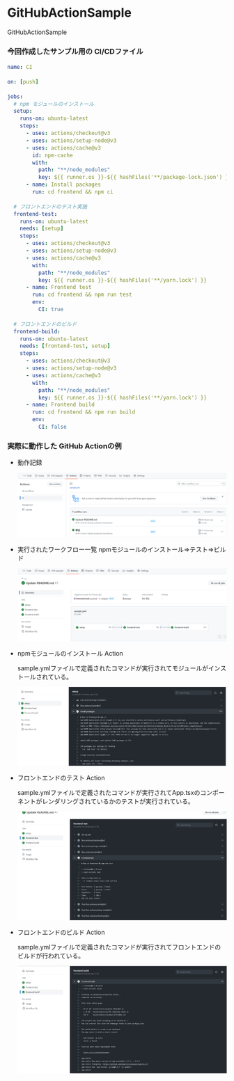 # GitHubActionSample
GitHubActionSample

### 今回作成したサンプル用の CI/CDファイル

```yml
name: CI

on: [push]

jobs:
  # npm モジュールのインストール
  setup:
    runs-on: ubuntu-latest
    steps:
      - uses: actions/checkout@v3
      - uses: actions/setup-node@v3
      - uses: actions/cache@v3
        id: npm-cache
        with:
          path: "**/node_modules"
          key: ${{ runner.os }}-${{ hashFiles('**/package-lock.json') }}-{{ checksum "patches.hash" }}
      - name: Install packages
        run: cd frontend && npm ci

  # フロントエンドのテスト実施
  frontend-test:
    runs-on: ubuntu-latest
    needs: [setup]
    steps:
      - uses: actions/checkout@v3
      - uses: actions/setup-node@v3
      - uses: actions/cache@v3
        with:
          path: "**/node_modules"
          key: ${{ runner.os }}-${{ hashFiles('**/yarn.lock') }}
      - name: Frontend test
        run: cd frontend && npm run test
        env:
          CI: true

  # フロントエンドのビルド
  frontend-build:
    runs-on: ubuntu-latest
    needs: [frontend-test, setup]
    steps:
      - uses: actions/checkout@v3
      - uses: actions/setup-node@v3
      - uses: actions/cache@v3
        with:
          path: "**/node_modules"
          key: ${{ runner.os }}-${{ hashFiles('**/yarn.lock') }}
      - name: Frontend build
        run: cd frontend && npm run build
        env:
          CI: false
```

### 実際に動作した GitHub Actionの例

- 動作記録

    ![](./assets/1.png)

- 実行されたワークフロー一覧
    npmモジュールのインストール⇒テスト⇒ビルド

    ![](./assets/2.png)

- npmモジュールのインストール Action

    sample.ymlファイルで定義されたコマンドが実行されてモジュールがインストールされている。

    ![](./assets/3.png)

- フロントエンドのテスト Action

    sample.ymlファイルで定義されたコマンドが実行されてApp.tsxのコンポーネントがレンダリングされているかのテストが実行されている。

    ![](./assets/4.png)

- フロントエンドのビルド Action

    sample.ymlファイルで定義されたコマンドが実行されてフロントエンドのビルドが行われている。

    ![](./assets/5.png)